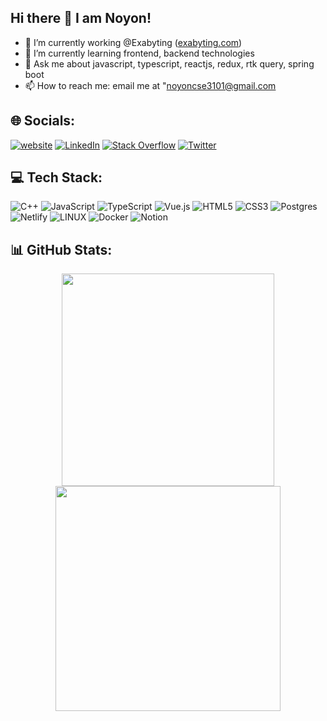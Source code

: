 ## Hi there 👋 I am Noyon!
- 🔭 I’m currently working @Exabyting ([exabyting.com](https://exabyting.com/))
- 🌱 I’m currently learning frontend, backend technologies
- 💬 Ask me about javascript, typescript, reactjs, redux, rtk query, spring boot
- 📫 How to reach me: email me at "noyoncse3101@gmail.com


## 🌐 Socials:
[![website](https://img.shields.io/badge/Portfolio-noyon.app?style=flat&logo=google-chrome)](https://noyon-next-portfolio.vercel.app/) [![LinkedIn](https://img.shields.io/badge/LinkedIn-%230077B5.svg?logo=linkedin&logoColor=white)](https://linkedin.com/in/noyon31) [![Stack Overflow](https://img.shields.io/badge/-Stackoverflow-FE7A16?logo=stack-overflow&logoColor=white)](https://stackoverflow.com/users/19215771) [![Twitter](https://img.shields.io/badge/Twitter-%231DA1F2.svg?logo=Twitter&logoColor=white)](https://twitter.com/noyon310197) 

## 💻 Tech Stack:
![C++](https://img.shields.io/badge/c++-%2300599C.svg?style=for-the-badge&logo=c%2B%2B&logoColor=white) 
![JavaScript](https://img.shields.io/badge/javascript-%23323330.svg?style=for-the-badge&logo=javascript&logoColor=%23F7DF1E)
![TypeScript](https://img.shields.io/badge/typescript-%23007ACC.svg?style=for-the-badge&logo=typescript&logoColor=white)
![Vue.js](https://img.shields.io/badge/reactjs-%2335495e.svg?style=for-the-badge&logo=reactdotjs&logoColor=%234FC08D)
![HTML5](https://img.shields.io/badge/html5-%23E34F26.svg?style=for-the-badge&logo=html5&logoColor=white)
![CSS3](https://img.shields.io/badge/css3-%231572B6.svg?style=for-the-badge&logo=css3&logoColor=white)
![Postgres](https://img.shields.io/badge/postgres-%23316192.svg?style=for-the-badge&logo=postgresql&logoColor=white) 
![Netlify](https://img.shields.io/badge/netlify-%23000000.svg?style=for-the-badge&logo=netlify&logoColor=#00C7B7) 
![LINUX](https://img.shields.io/badge/Linux-FCC624?style=for-the-badge&logo=linux&logoColor=black) 
![Docker](https://img.shields.io/badge/docker-%230db7ed.svg?style=for-the-badge&logo=docker&logoColor=white) 
![Notion](https://img.shields.io/badge/Notion-%23000000.svg?style=for-the-badge&logo=notion&logoColor=white)
## 📊 GitHub Stats:
<p align = "center">
  <img src = "https://github-readme-stats.vercel.app/api?username=NYN31&theme=vue-dark&show_icons=true&hide_border=false&count_private=true" width="340" >
  <img src = "https://github-readme-streak-stats.herokuapp.com/?user=NYN31&theme=vue-dark&hide_border=false" width="360" >
</p>


<!-- Proudly created with GPRM ( https://gprm.itsvg.in ) -->
